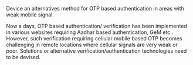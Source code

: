 Device an alternatives method for OTP based authentication in areas with weak mobile signal.

Now a days, OTP based authentication/ verification has been implemented in various websites requiring Aadhar based authentication, GeM etc . However, such verification requiring cellular mobile based OTP becomes challenging in remote locations where cellular signals are very weak or poor. Solutions or alternative verification/authentication technologies need to be devised.
